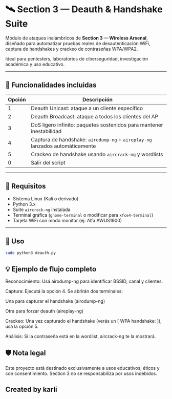# 🛰️ Section 3 — Deauth & Handshake Suite

Módulo de ataques inalámbricos de **Section 3 — Wireless Arsenal**, diseñado para automatizar pruebas reales de desautenticación WiFi, captura de handshakes y crackeo de contraseñas WPA/WPA2.

Ideal para pentesters, laboratorios de ciberseguridad, investigación académica y uso educativo.

---

## 🧠 Funcionalidades incluidas

| Opción | Descripción                                                                 |
|--------|-----------------------------------------------------------------------------|
| 1      | Deauth Unicast: ataque a un cliente específico                              |
| 2      | Deauth Broadcast: ataque a todos los clientes del AP                        |
| 3      | DoS ligero infinito: paquetes sostenidos para mantener inestabilidad        |
| 4      | Captura de handshake: `airodump-ng` + `aireplay-ng` lanzados automáticamente|
| 5      | Crackeo de handshake usando `aircrack-ng` y wordlists                       |
| 0      | Salir del script                                                            |

---

## 🧰 Requisitos

- Sistema Linux (Kali o derivado)
- Python 3.x
- Suite `aircrack-ng` instalada
- Terminal gráfica (`gnome-terminal` o modificar para `xfce4-terminal`)
- Tarjeta WiFi con modo monitor (ej: Alfa AWUS1900)

---

## 🚀 Uso

```bash
sudo python3 deauth.py
```
## 💡 Ejemplo de flujo completo
Reconocimiento: Usá airodump-ng para identificar BSSID, canal y clientes.

Captura: Ejecutá la opción 4. Se abrirán dos terminales:

Una para capturar el handshake (airodump-ng)

Otra para forzar deauth (aireplay-ng)

Crackeo: Una vez capturado el handshake (verás un [ WPA handshake: <BSSID> ]), usá la opción 5.

Análisis: Si la contraseña está en la wordlist, aircrack-ng te la mostrará.

## 🛡️ Nota legal
Este proyecto está destinado exclusivamente a usos educativos, éticos y con consentimiento.
Section 3 no se responsabiliza por usos indebidos.

## Created by karli

